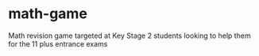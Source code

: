 # math-game
Math revision game targeted at Key Stage 2 students looking to help them for the 11 plus entrance exams
